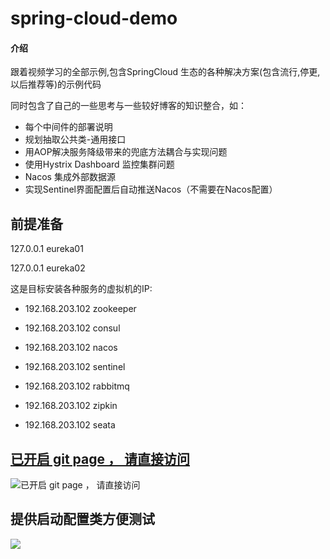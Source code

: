 # spring-cloud-demo

#### 介绍
跟着视频学习的全部示例,包含SpringCloud 生态的各种解决方案(包含流行,停更,以后推荐等)的示例代码

同时包含了自己的一些思考与一些较好博客的知识整合，如：

- 每个中间件的部署说明
- 规划抽取公共类-通用接口
- 用AOP解决服务降级带来的兜底方法耦合与实现问题
- 使用Hystrix Dashboard 监控集群问题
- Nacos 集成外部数据源
- 实现Sentinel界面配置后自动推送Nacos（不需要在Nacos配置）



## 前提准备

127.0.0.1 eureka01

127.0.0.1 eureka02


这是目标安装各种服务的虚拟机的IP:


- 192.168.203.102 zookeeper

- 192.168.203.102 consul

- 192.168.203.102 nacos

- 192.168.203.102 sentinel

- 192.168.203.102 rabbitmq

- 192.168.203.102 zipkin

- 192.168.203.102 seata


## [已开启 git page ， 请直接访问 ](https://pocg.gitee.io/spring-cloud-demo/)
![已开启 git page ， 请直接访问](https://pocg.gitee.io/spring-cloud-demo/img/md-covery-demo.jpg)

## 提供启动配置类方便测试

![](https://pocg.gitee.io/spring-cloud-demo/img/configuration-save-muti-services.png)